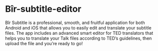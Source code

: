 # Bîr-subtitle-editor
Bîr Subtitle is a professional, smooth, and fruitful application for both Android and iOS that allows you to easily edit and translate your subtitle files. The app includes an advanced smart editor for TED translators that helps you to translate your Talk files according to TED’s guidelines, then upload the file and you’re ready to go!
